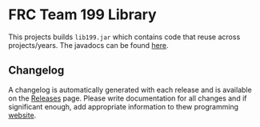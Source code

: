 # FRC Team 199 Library

This projects builds `lib199.jar` which contains code that reuse across projects/years. The javadocs can be found [here](https://deepbluerobotics.github.io/lib199/).

## Changelog
A changelog is automatically generated with each release and is available on the [Releases](https://github.com/DeepBlueRobotics/lib199/releases) page. Please write documentation for all changes and if significant enough, add appropriate information to thew programming [website](https://deep-blue-training.readthedocs.io/en/latest/).
